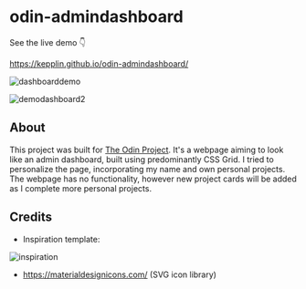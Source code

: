 # odin-admindashboard

See the live demo 👇

https://kepplin.github.io/odin-admindashboard/

![dashboarddemo](https://user-images.githubusercontent.com/107027281/211228040-1c8b33fd-77b7-45d7-b6f0-94a4389aa525.png)

![demodashboard2](https://user-images.githubusercontent.com/107027281/211228278-ad924efa-3fda-456e-8dc3-55605910a8b6.png)

## About

This project was built for [The Odin Project](https://www.theodinproject.com/lessons/node-path-intermediate-html-and-css-admin-dashboard). It's a webpage aiming to look like an admin dashboard, built using predominantly CSS Grid. I tried to personalize the page, incorporating my name and own personal projects. The webpage has no functionality, however new project cards will be added as I complete more personal projects.

## Credits

- Inspiration template:

![inspiration](https://user-images.githubusercontent.com/107027281/211228190-c8455013-e579-4e04-aa81-66e4b475e841.png)

- https://materialdesignicons.com/ (SVG icon library)
